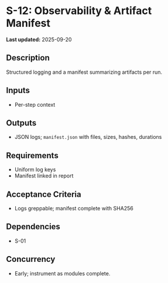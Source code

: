 # S-12: Observability & Artifact Manifest

**Last updated:** 2025-09-20

## Description
Structured logging and a manifest summarizing artifacts per run.

## Inputs
- Per-step context

## Outputs
- JSON logs; `manifest.json` with files, sizes, hashes, durations

## Requirements
- Uniform log keys
- Manifest linked in report

## Acceptance Criteria
- Logs greppable; manifest complete with SHA256

## Dependencies
- S-01

## Concurrency
- Early; instrument as modules complete.
